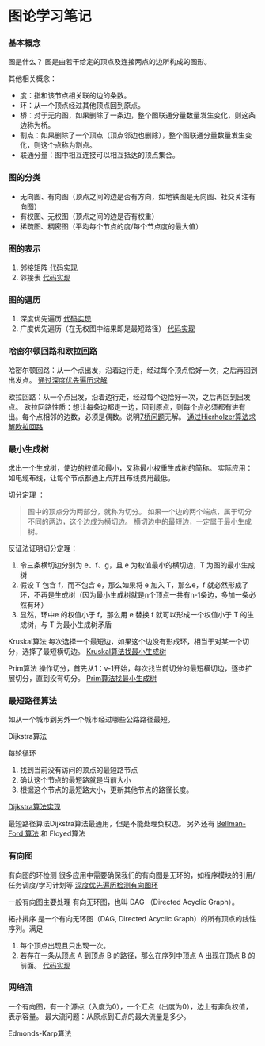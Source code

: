 # 图论学习笔记

### 基本概念
图是什么？
图是由若干给定的顶点及连接两点的边所构成的图形。

其他相关概念：
* 度：指和该节点相关联的边的条数。
* 环：从一个顶点经过其他顶点回到原点。
* 桥：对于无向图，如果删除了一条边，整个图联通分量数量发生变化，则这条边称为桥。
* 割点：如果删除了一个顶点（顶点邻边也删除），整个图联通分量数量发生变化，则这个点称为割点。
* 联通分量：图中相互连接可以相互抵达的顶点集合。


### 图的分类
* 无向图、有向图（顶点之间的边是否有方向，如地铁图是无向图、社交关注有向图）
* 有权图、无权图（顶点之间的边是否有权重）
* 稀疏图、稠密图（平均每个节点的度/每个节点度的最大值）


### 图的表示
1. 邻接矩阵 [代码实现](https://github.com/iScript/graph-algorithm/blob/master/src/AdjacencyMatrix.java)
2. 邻接表 [代码实现](https://github.com/iScript/graph-algorithm/blob/master/src/AdjacencyList.java)

### 图的遍历
1. 深度优先遍历 [代码实现](https://github.com/iScript/graph-algorithm/blob/master/src/GraphDFS.java)
2. 广度优先遍历（在无权图中结果即是最短路径） [代码实现](https://github.com/iScript/graph-algorithm/blob/master/src/GraphBFS.java)

### 哈密尔顿回路和欧拉回路
哈密尔顿回路：从一个点出发，沿着边行走，经过每个顶点恰好一次，之后再回到出发点。
[通过深度优先遍历求解](https://github.com/iScript/graph-algorithm/blob/master/src/HamiltonLoop.java)

欧拉回路：从一个点出发，沿着边行走，经过每个边恰好一次，之后再回到出发点。
欧拉回路性质：想让每条边都走一边，回到原点，则每个点必须都有进有出。每个点相邻的边数，必须是偶数。说明[7桥问题](https://baike.baidu.com/item/%E4%B8%83%E6%A1%A5%E9%97%AE%E9%A2%98)无解。
[通过Hierholzer算法求解欧拉回路](https://github.com/iScript/graph-algorithm/blob/master/src/EulerLoop.java)

### 最小生成树
求出一个生成树，使边的权值和最小，又称最小权重生成树的简称。
实际应用：如电缆布线，让每个节点都通上点并且布线费用最低。

切分定理 ：
> 图中的顶点分为两部分，就称为切分。
> 如果一个边的两个端点，属于切分不同的两边，这个边成为横切边。
> 横切边中的最短边，一定属于最小生成树。

反证法证明切分定理：
1. 令三条横切边分别为 e、f、g，且 e 为权值最小的横切边，T 为图的最小生成树
2. 假设 T 包含 f，而不包含 e，那么如果将 e 加入 T，那么e，f 就必然形成了环，不再是生成树（因为最小生成树就是n个顶点一共有n-1条边，多加一条必然有环）
3. 显然，环中e 的权值小于 f，那么用 e 替换 f 就可以形成一个权值小于 T 的生成树，与 T 为最小生成树矛盾

Kruskal算法
每次选择一个最短边，如果这个边没有形成环，相当于对某一个切分，选择了最短横切边。
[Kruskal算法找最小生成树](https://github.com/iScript/graph-algorithm/blob/master/src/Kruskal.java)


Prim算法
操作切分，首先从1：v-1开始，每次找当前切分的最短横切边，逐步扩展切分，直到没有切分。
[Prim算法找最小生成树](https://github.com/iScript/graph-algorithm/blob/master/src/Prim.java)

### 最短路径算法
如从一个城市到另外一个城市经过哪些公路路径最短。

Dijkstra算法

每轮循环
1. 找到当前没有访问的顶点的最短路节点
2. 确认这个节点的最短路就是当前大小
3. 根据这个节点的最短路大小，更新其他节点的路径长度。

[Dijkstra算法实现](https://github.com/iScript/graph-algorithm/blob/master/src/Dijkstra.java)

最短路径算法Dijkstra算法最通用，但是不能处理负权边。
另外还有 [Bellman-Ford 算法](https://github.com/iScript/graph-algorithm/blob/master/src/BellmanFord.java) 和 Floyed算法


### 有向图
有向图的环检测
很多应用中需要确保我们的有向图是无环的，如程序模块的引用/任务调度/学习计划等
[深度优先遍历检测有向图环](https://github.com/iScript/graph-algorithm/blob/master/src/DirectedCycleDetection.java)

一般有向图主要处理 有向无环图，也叫 DAG （Directed Acyclic Graph）。

拓扑排序
是一个有向无环图（DAG, Directed Acyclic Graph）的所有顶点的线性序列。满足
1. 每个顶点出现且只出现一次。
2. 若存在一条从顶点 A 到顶点 B 的路径，那么在序列中顶点 A 出现在顶点 B 的前面。
[代码实现](https://github.com/iScript/graph-algorithm/blob/master/src/TopoSort.java)

### 网络流
一个有向图，有一个源点（入度为0），一个汇点（出度为0），边上有非负权值，表示容量。
最大流问题：从原点到汇点的最大流量是多少。

Edmonds-Karp算法